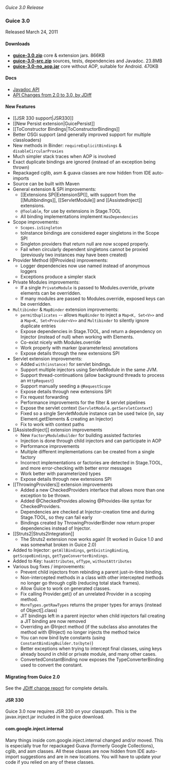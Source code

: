 _Guice 3.0 Release_
### Guice 3.0
Released March 24, 2011

#### Downloads
 * **[guice-3.0.zip](https://github.com/google/guice/releases/download/3.0/guice-3.0.zip)** core & extension jars.  866KB
 * **[guice-3.0-src.zip](https://github.com/google/guice/archive/3.0.zip)** sources, tests, dependencies and Javadoc. 23.8MB
 * **[guice-3.0-no_aop.jar](https://github.com/google/guice/releases/download/3.0/guice-3.0-no_aop.jar)** core without AOP, suitable for Android.  470KB

#### Docs
  * [Javadoc API](http://google.github.io/guice/api-docs/3.0/javadoc/index.html)
  * [API Changes from 2.0 to 3.0, by JDiff](http://google.github.io/guice/api-docs/3.0/api-diffs/changes.html)

#### New Features
  * [[JSR 330 support|JSR330]]
  * [[New Persist extension|GuicePersist]]
  * [[ToConstructor Bindings|ToConstructorBindings]]
  * Better OSGi support (and generally improved support for multiple classloaders)
  * New methods in Binder: `requireExplicitBindings` & `disableCircularProxies`
  * Much simpler stack traces when AOP is involved
  * Exact duplicate bindings are ignored (instead of an exception being thrown)
  * Repackaged cglib, asm & guava classes are now hidden from IDE auto-imports
  * Source can be built with Maven
  * General extension & SPI improvements:
     * [[Extensions SPI|ExtensionSPI]], with support from the [[Multibindings]], [[ServletModule]] and [[AssistedInject]] extensions.
     * `@Toolable`, for use by extensions in Stage.TOOL
     * All binding implementations implement `HasDependencies`
  * Scope improvements:
     * `Scopes.isSingleton`
     * toInstance bindings are considered eager singletons in the Scope SPI
     * Singleton providers that return null are now scoped properly.
     * Fail when circularly dependent singletons cannot be proxied (previously two instances may have been created)     
  * Provider Method (@Provides) improvements:
     * Logger dependencies now use named instead of anonymous loggers
     * Exceptions produce a simpler stack 
  * Private Modules improvements:
     * If a single `PrivateModule` is passed to Modules.override, private elements can be overridden.
     * If many modules are passed to Modules.override, exposed keys can be overridden.
  * `Multibinder` & `MapBinder` extension improvements:
     * `permitDuplicates` -- allows `MapBinder` to inject a `Map<K, Set<V>>` and a `Map<K, Set<Provider<V>>` and `Multibinder` to silently ignore duplicate entries
     * Expose dependencies in Stage.TOOL, and return a dependency on Injector (instead of null) when working with Elements.
     * Co-exist nicely with Modules.override
     * Work properly with marker (parameterless) annotations
     * Expose details through the new extensions SPI
  * Servlet extension improvements:
     * Added `with(instance)` for servlet bindings.
     * Support multiple injectors using ServletModule in the same JVM.
     * Support thread-continuations (allow background threads to process an `HttpRequest`)
     * Support manually seeding a `@RequestScope`
     * Expose details through new extensions SPI
     * Fix request forwarding
     * Performance improvements for the filter & servlet pipelines
     * Expose the servlet context (`ServletModule.getServletContext`)
     * Fixed so a single ServletModule instance can be used twice (in, say Element.getElements & creating an Injector)
     * Fix to work with context paths
  * [[AssistedInject]] extension improvements
     * New `FactoryModuleBuilder` for building assisted factories
     * Injection is done through child injectors and can participate in AOP
     * Performance improvements
     * Multiple different implementations can be created from a single factory
     * Incorrect implementations or factories are detected in Stage.TOOL, and more error-checking with better error messages
     * Work better with parameterized types
     * Expose details through new extensions SPI
  * [[ThrowingProviders]] extension improvements
     * Added a new CheckedProviders interface that allows more than one exception to be thrown.
     * Added @CheckedProvides allowing @Provides-like syntax for CheckedProviders.
     * Dependencies are checked at Injector-creation time and during Stage.TOOL, so they can fail early
     * Bindings created by ThrowingProviderBinder now return proper dependencies instead of Injector.
  * [[Struts2|Struts2Integration]]
     * The Struts2 extension now works again! (It worked in Guice 1.0 and was somewhat broken in Guice 2.0)
  * Added to Injector: `getAllBindings`, `getExistingBinding`, `getScopeBindings`, `getTypeConverterBindings`.
  * Added to Key: `hasAttributes`, `ofType`, `withoutAttributes`
  * Various bug fixes / improvements:
     * Prevent child injectors from rebinding a parent just-in-time binding.
     * Non-intercepted methods in a class with other intercepted methods no longer go through cglib (reducing total stack frames).
     * Allow Guice to work on generated classes.
     * Fix calling Provider.get() of an unrelated Provider in a scoping method.
     * `MoreTypes.getRawTypes` returns the proper types for arrays (instead of Object[].class)
     * JIT bindings left in a parent injector when child injectors fail creating a JIT binding are now removed
     * Overriding an @Inject method (if the subclass also annotates the method with @Inject) no longer injects the method twice
     * You can now bind byte constants (using `ConstantBindingBuilder.to(byte)`)
     * Better exceptions when trying to intercept final classes, using keys already bound in child or private module, and many other cases.
     * ConvertedConstantBinding now exposes the TypeConverterBinding used to convert the constant.

#### Migrating from Guice 2.0
See the [JDiff change report](http://google.github.io/guice/api-docs/3.0/api-diffs/changes.html) for complete details.

#### JSR 330
Guice 3.0 now requires JSR 330 on your classpath.  This is the javax.inject.jar included in the guice download.

#### com.google.inject.internal
Many things inside com.google.inject.internal changed and/or moved.  This is especially true for repackaged Guava (formerly Google Collections), cglib, and asm classes.  All these classes are now hidden from IDE auto-import suggestions and are in new locations.  You will have to update your code if you relied on any of these classes.
